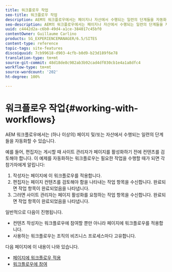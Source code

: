 ```yaml
---
title: 워크플로우 작업
seo-title: 워크플로우 작업
description: AEM의 워크플로우에서는 페이지나 자산에서 수행되는 일련의 단계들을 자동화할 수 있습니다.
seo-description: AEM의 워크플로우에서는 페이지나 자산에서 수행되는 일련의 단계들을 자동화할 수 있습니다.
uuid: c4442d2a-c6b0-49d4-a1ce-384017c45bf0
contentOwner: Guillaume Carlino
products: SG_EXPERIENCEMANAGER/6.5/SITES
content-type: reference
topic-tags: site-features
discoiquuid: 7cb99618-d903-4cfb-b0d9-b23d189f6e78
translation-type: tm+mt
source-git-commit: 48d18de8c982ab3b92cad4df030cb1e4a1a8dfc4
workflow-type: tm+mt
source-wordcount: '202'
ht-degree: 100%

---
```



# 워크플로우 작업{#working-with-workflows}

AEM 워크플로우에서는 (하나 이상의) 페이지 및/또는 자산에서 수행되는 일련의 단계들을 자동화할 수 있습니다.

예를 들어, 편집자는 게시할 때 사이트 관리자가 페이지를 활성화하기 전에 컨텐츠를 검토해야 합니다. 이 예제를 자동화하는 워크플로우는 필요한 작업을 수행할 때가 되면 각 참가자에게 알립니다:

1. 작성자는 페이지에 이 워크플로우를 적용합니다.
1. 편집자는 페이지 컨텐츠를 검토해야 함을 나타내는 작업 항목을 수신합니다. 완료되면 작업 항목이 완료되었음을 나타냅니다.
1. 그러면 사이트 관리자는 페이지 활성화를 요청하는 작업 항목을 수신합니다. 완료되면 작업 항목이 완료되었음을 나타냅니다.

일반적으로 다음이 진행됩니다.

* 컨텐츠 작성자는 워크플로우에 참여할 뿐만 아니라 페이지에 워크플로우를 적용합니다.
* 사용하는 워크플로우는 조직의 비즈니스 프로세스마다 고유합니다.

다음 페이지에 이 내용이 나와 있습니다.

* [페이지에 워크플로우 적용](/help/sites-authoring/workflows-applying.md)
* [워크플로우에 참여](/help/sites-authoring/workflows-participating.md)

